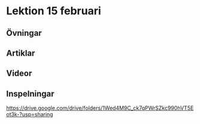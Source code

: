 # Lektion 15 februari

## Övningar

## Artiklar

## Videor

## Inspelningar

https://drive.google.com/drive/folders/1Wed4M9C_ck7qPWrSZkc990hVT5Eot3k-?usp=sharing